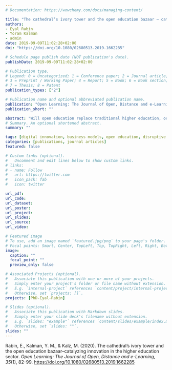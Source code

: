 ```yaml
---
# Documentation: https://wowchemy.com/docs/managing-content/

title: "The cathedral’s ivory tower and the open education bazaar – catalyzing innovation in the higher education sector"
authors:
- Eyal Rabin
- Yoram Kalman
- admin
date: 2019-09-09T11:02:28+02:00
doi: "https://doi.org/10.1080/02680513.2019.1662285"

# Schedule page publish date (NOT publication's date).
publishDate: 2019-09-09T11:02:28+02:00

# Publication type.
# Legend: 0 = Uncategorized; 1 = Conference paper; 2 = Journal article;
# 3 = Preprint / Working Paper; 4 = Report; 5 = Book; 6 = Book section;
# 7 = Thesis; 8 = Patent
publication_types: ["2"]

# Publication name and optional abbreviated publication name.
publication: "Open Learning: The Journal of Open, Distance and e-Learning"
publication_short: ""

abstract: "Will open education replace traditional higher education, or augment it? Digital innovation in the higher education sector is fuelling speculation about the transformation of higher education and the future role of universities. Much of the speculation makes questionable implicit assumptions about current and future business models in the higher education sector. This conceptual paper applies an innovation management perspective to critically examine the use and misuse of the business model concept in the context of digital innovation in the higher education sector. Using Raymond’s metaphor of the cathedral and the bazaar which contrasted traditional commercial software development (the cathedral) with open source software development (the bazaar). We analogise this relationship with the relationship between ‘cathedral-type’ business models in traditional higher education (e.g. universities) and ‘bazaar-type’ business models in open education (e.g. open educational resource publishers). Using the historical perspective we now have on the software industry’s evolution we critique the ubiquitous replacement narrative of destruction and disruption of the sector, and propose an alternative narrative of interdependence and mutual innovative catalysis. We predict that higher education ecosystems will be based on synergistic relationships between organisations that represent many gradations on the continuum between ‘cathedral-type’ and ‘bazaar-type’ organisations."
# Summary. An optional shortened abstract.
summary: ""

tags: [digital innovation, business models, open education, disruptive innovation, open innovation]
categories: [publications, journal articles]
featured: false

# Custom links (optional).
#   Uncomment and edit lines below to show custom links.
# links:
# - name: Follow
#   url: https://twitter.com
#   icon_pack: fab
#   icon: twitter

url_pdf:
url_code:
url_dataset:
url_poster:
url_project:
url_slides:
url_source:
url_video:

# Featured image
# To use, add an image named `featured.jpg/png` to your page's folder. 
# Focal points: Smart, Center, TopLeft, Top, TopRight, Left, Right, BottomLeft, Bottom, BottomRight.
image:
  caption: ""
  focal_point: ""
  preview_only: false

# Associated Projects (optional).
#   Associate this publication with one or more of your projects.
#   Simply enter your project's folder or file name without extension.
#   E.g. `internal-project` references `content/project/internal-project/index.md`.
#   Otherwise, set `projects: []`.
projects: [PhD-Eyal-Rabin]

# Slides (optional).
#   Associate this publication with Markdown slides.
#   Simply enter your slide deck's filename without extension.
#   E.g. `slides: "example"` references `content/slides/example/index.md`.
#   Otherwise, set `slides: ""`.
slides: ""
---
```


Rabin, E., Kalman, Y. M., & Kalz, M. (2020). The cathedral’s ivory tower and the open education bazaar–catalyzing innovation in the higher education sector. *Open Learning: The Journal of Open, Distance and e-Learning*, *35*(1), 82-99. https://doi.org/10.1080/02680513.2019.1662285